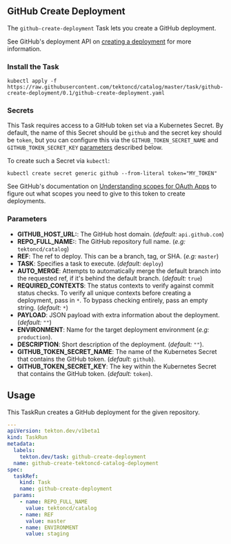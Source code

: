 ## GitHub Create Deployment

The `github-create-deployment` Task lets you create a GitHub deployment.

See GitHub's deployment API on [creating a deployment](https://developer.github.com/v3/repos/deployments/#create-a-deployment) for more information.

### Install the Task

```
kubectl apply -f https://raw.githubusercontent.com/tektoncd/catalog/master/task/github-create-deployment/0.1/github-create-deployment.yaml
```

### Secrets

This Task requires access to a GitHub token set via a Kubernetes Secret. By default, the name of this Secret should be `github` and the secret key should be `token`, but you can configure this via the `GITHUB_TOKEN_SECRET_NAME` and `GITHUB_TOKEN_SECRET_KEY` [parameters](#parameters) described below.

To create such a Secret via `kubectl`:

```
kubectl create secret generic github --from-literal token="MY_TOKEN"
```

See GitHub's documentation on [Understanding scopes for OAuth Apps](https://developer.github.com/apps/building-oauth-apps/understanding-scopes-for-oauth-apps/) to figure out what scopes you need to give to this token to create deployments.

### Parameters

- **GITHUB_HOST_URL:**: The GitHub host domain. (_default:_ `api.github.com`)
- **REPO_FULL_NAME:**: The GitHub repository full name. (_e.g:_ `tektoncd/catalog`)
- **REF**: The ref to deploy. This can be a branch, tag, or SHA. (_e.g:_ `master`)
- **TASK**: Specifies a task to execute. (_default:_ `deploy`)
- **AUTO_MERGE**: Attempts to automatically merge the default branch into the
  requested ref, if it's behind the default branch. (_default:_ `true`)
- **REQUIRED_CONTEXTS**: The status contexts to verify against commit status checks. To
  verify all unique contexts before creating a deployment, pass
  in `*`. To bypass checking entirely, pass an empty string. (_default:_ `*`)
- **PAYLOAD**: JSON payload with extra information about the deployment. (_default:_ `""`)
- **ENVIRONMENT**: Name for the target deployment environment (_e.g:_ `production`).
- **DESCRIPTION**: Short description of the deployment. (_default:_ `""`).
- **GITHUB_TOKEN_SECRET_NAME**: The name of the Kubernetes Secret that
  contains the GitHub token. (_default:_ `github`).
- **GITHUB_TOKEN_SECRET_KEY**: The key within the Kubernetes Secret that contains the GitHub token. (_default:_ `token`).

## Usage

This TaskRun creates a GitHub deployment for the given repository.

```yaml
---
apiVersion: tekton.dev/v1beta1
kind: TaskRun
metadata:
  labels:
    tekton.dev/task: github-create-deployment
  name: github-create-tektoncd-catalog-deployment
spec:
  taskRef:
    kind: Task
    name: github-create-deployment
  params:
    - name: REPO_FULL_NAME
      value: tektoncd/catalog
    - name: REF
      value: master
    - name: ENVIRONMENT
      value: staging
```
